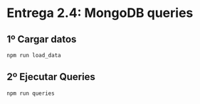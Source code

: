 # Entrega 2.4: MongoDB queries

## 1º Cargar datos
```
npm run load_data
```
## 2º Ejecutar Queries

```
npm run queries
```